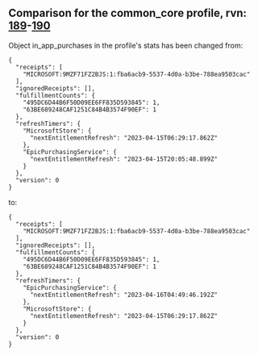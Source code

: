 ## Comparison for the common_core profile, rvn: [189](https://github.com/PRO100KatYT/FortniteProfileRevisions/tree/main/profiles/common_core/189%20common_core.json)-[190](https://github.com/PRO100KatYT/FortniteProfileRevisions/tree/main/profiles/common_core/190%20common_core.json)

Object in_app_purchases in the profile's stats has been changed from:

```
{
  "receipts": [
    "MICROSOFT:9MZF71FZ2BJS:1:fba6acb9-5537-4d0a-b3be-788ea9503cac"
  ],
  "ignoredReceipts": [],
  "fulfillmentCounts": {
    "495DC6D44B6F50D09EE6FF835D593845": 1,
    "63BE689248CAF1251C84B4B3574F90EF": 1
  },
  "refreshTimers": {
    "MicrosoftStore": {
      "nextEntitlementRefresh": "2023-04-15T06:29:17.862Z"
    },
    "EpicPurchasingService": {
      "nextEntitlementRefresh": "2023-04-15T20:05:48.899Z"
    }
  },
  "version": 0
}
```

to:

```
{
  "receipts": [
    "MICROSOFT:9MZF71FZ2BJS:1:fba6acb9-5537-4d0a-b3be-788ea9503cac"
  ],
  "ignoredReceipts": [],
  "fulfillmentCounts": {
    "495DC6D44B6F50D09EE6FF835D593845": 1,
    "63BE689248CAF1251C84B4B3574F90EF": 1
  },
  "refreshTimers": {
    "EpicPurchasingService": {
      "nextEntitlementRefresh": "2023-04-16T04:49:46.192Z"
    },
    "MicrosoftStore": {
      "nextEntitlementRefresh": "2023-04-15T06:29:17.862Z"
    }
  },
  "version": 0
}
```

<br><br>
